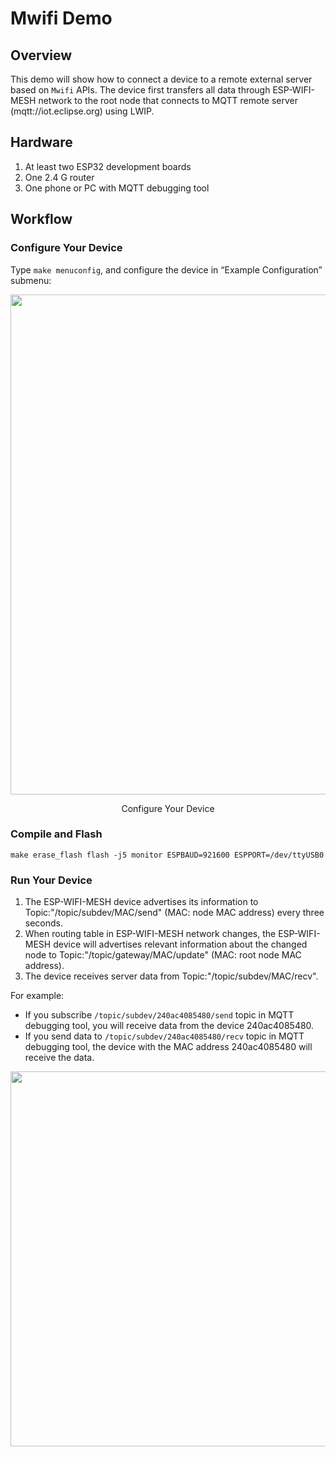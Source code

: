 # Mwifi Demo

## Overview

This demo will show how to connect a device to a remote external server based on `Mwifi` APIs. The device first transfers all data through ESP-WIFI-MESH network to the root node that connects to MQTT remote server (mqtt://iot.eclipse.org) using LWIP.

## Hardware

1. At least two ESP32 development boards
2. One 2.4 G router 
3. One phone or PC with MQTT debugging tool

## Workflow

### Configure Your Device

Type `make menuconfig`, and configure the device in “Example Configuration” submenu:

<div align=center>
<img src="config.png"  width="800">
<p> Configure Your Device </p>
</div>

### Compile and Flash

```shell
make erase_flash flash -j5 monitor ESPBAUD=921600 ESPPORT=/dev/ttyUSB0
```

### Run Your Device

1. The ESP-WIFI-MESH device advertises its information to Topic:"/topic/subdev/MAC/send" (MAC: node MAC address) every three seconds.
2. When routing table in ESP-WIFI-MESH network changes, the ESP-WIFI-MESH device will advertises relevant information about the changed node to Topic:"/topic/gateway/MAC/update" (MAC: root node MAC address).
3. The device receives server data from Topic:"/topic/subdev/MAC/recv".

For example:

- If you subscribe `/topic/subdev/240ac4085480/send` topic in MQTT debugging tool, you will receive data from the device 240ac4085480.
- If you send data to `/topic/subdev/240ac4085480/recv` topic in MQTT debugging tool, the device with the MAC address 240ac4085480 will receive the data.

<div align=center>
<img src="running.png"  width="600">
</div>